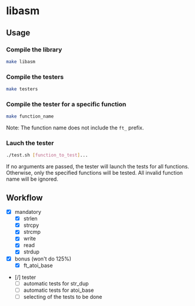 # libasm

## Usage

### Compile the library

```sh
make libasm
```

### Compile the testers

```sh
make testers
```

### Compile the tester for a specific function

```sh
make function_name
```

Note: The function name does not include the `ft_` prefix.

### Lauch the tester

```sh
./test.sh [function_to_test]...
```

If no arguments are passed, the tester will launch the tests for all functions.
Otherwise, only the specified functions will be tested.
All invalid function name will be ignored.

## Workflow

-   [x] mandatory
    -   [x] strlen
    -   [x] strcpy
    -   [x] strcmp
    -   [x] write
    -   [x] read
    -   [x] strdup
-   [x] bonus (won't do 125%)
    -   [x] ft_atoi_base
-   [/] tester
    -   [ ] automatic tests for str_dup
    -   [ ] automatic tests for atoi_base
    -   [ ] selecting of the tests to be done
